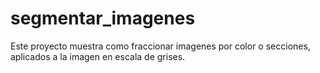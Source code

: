 # segmentar_imagenes

Este proyecto muestra como fraccionar imagenes por color o secciones, aplicados a la imagen en escala de grises.
